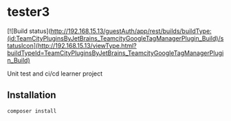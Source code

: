 # tester3
[![Build status](http://192.168.15.13/guestAuth/app/rest/builds/buildType:(id:TeamCityPluginsByJetBrains_TeamcityGoogleTagManagerPlugin_Build)/statusIcon](http://192.168.15.13/viewType.html?buildTypeId=TeamCityPluginsByJetBrains_TeamcityGoogleTagManagerPlugin_Build)

Unit test and ci/cd learner project

## Installation


```
composer install 

```